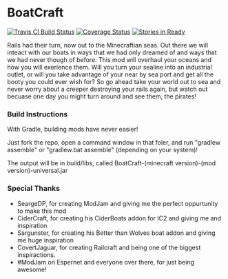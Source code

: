BoatCraft
=========

[![Travis CI Build Status](https://travis-ci.org/Open-Code-Developers/BoatCraft.png?branch=master)](https://travis-ci.org/Open-Code-Developers/BoatCraft)
[![Coverage Status](https://coveralls.io/repos/Open-Code-Developers/BoatCraft/badge.png)](https://coveralls.io/r/Open-Code-Developers/BoatCraft)
[![Stories in Ready](https://badge.waffle.io/Open-Code-Developers/BoatCraft.png?label=in%20progress)](https://waffle.io/Open-Code-Developers/BoatCraft)

Rails had their turn, now out to the Minecraftian seas. Out there we will inteact with our boats in ways that we had only dreamed of and ways that we had never though of before. This mod will overhaul your oceans and how you will exerience them. Will you turn your sealine into an industrial outlet, or will you take advantage of your near by sea port and get all the booty you could ever wish for? So go ahead take your world out to sea and never worry about a creeper destroying your rails again, but watch out becuase one day you might turn around and see them, the pirates!

### Build Instructions
With Gradle, building mods have never easier!

Just fork the repo, open a command window in that foler, and run "gradlew assemble" or "gradlew.bat assemble" (depending on your system)!

The output will be in build/libs, called BoatCraft-(minecraft version)-(mod version)-universal.jar

### Special Thanks
- SeargeDP, for creating ModJam and giving me the perfect oppurtunity to make this mod
- CiderCraft, for creating his CiderBoats addon for IC2 and giving me and inspiration
- Sargunster, for creating his Better than Wolves boat addon and giving me huge inspiration
- CovertJaguar, for creating Railcraft and being one of the biggest inspiractions.
- #ModJam on Espernet and everyone over there, for just being awesome!

